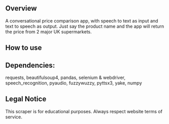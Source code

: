 ## Overview

A conversational price comparison app, with speech to text as input and text to speech as output. Just say the product name and the app will return the price from 2 major UK supermarkets. 

## How to use

## Dependencies:

requests, beautifulsoup4, pandas, selenium & webdriver, speech_recognition, pyaudio, fuzzywuzzy, pyttsx3, yake, numpy

## Legal Notice

This scraper is for educational purposes. Always respect website terms of service.
